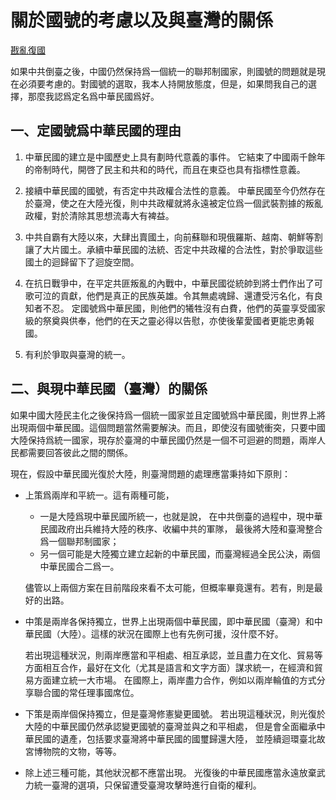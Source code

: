 # 關於國號的考慮以及與臺灣的關係

[戡亂復國](mailto:rebld-roc@protonmail.com)

如果中共倒臺之後，中國仍然保持爲一個統一的聯邦制國家，則國號的問題就是現在必須要考慮的。對國號的選取，我本人持開放態度，但是，如果問我自己的選擇，那麼我認爲定名爲中華民國爲好。

## 一、定國號爲中華民國的理由

1. 中華民國的建立是中國歷史上具有劃時代意義的事件。
它結束了中國兩千餘年的帝制時代，開啓了民主和共和的時代，而且在東亞也具有指標性意義。

2. 接續中華民國的國號，有否定中共政權合法性的意義。
中華民國至今仍然存在於臺灣，使之在大陸光復，則中共政權就將永遠被定位爲一個武裝割據的叛亂政權，對於清除其思想流毒大有裨益。

3. 中共自霸有大陸以來，大肆出賣國土，向前蘇聯和現俄羅斯、越南、朝鮮等割讓了大片國土。承續中華民國的法統、否定中共政權的合法性，對於爭取這些國土的迴歸留下了迴旋空間。

4. 在抗日戰爭中，在平定共匪叛亂的內戰中，中華民國從統帥到將士們作出了可歌可泣的貢獻，他們是真正的民族英雄。令其無處魂歸、還遭受污名化，有良知者不忍。
定國號爲中華民國，則他們的犧牲沒有白費，他們的英靈享受國家級的祭奠與供奉，他們的在天之靈必得以告慰，亦使後輩愛國者更能忠勇報國。

5. 有利於爭取與臺灣的統一。

## 二、與現中華民國（臺灣）的關係

如果中國大陸民主化之後保持爲一個統一國家並且定國號爲中華民國，則世界上將出現兩個中華民國。這個問題當然需要解決。而且，即使沒有國號衝突，只要中國大陸保持爲統一國家，現存於臺灣的中華民國仍然是一個不可迴避的問題，兩岸人民都需要回答彼此之間的關係。

現在，假設中華民國光復於大陸，則臺灣問題的處理應當秉持如下原則：
* 上策爲兩岸和平統一。這有兩種可能，
    * 一是大陸爲現中華民國所統一，也就是說，
      在中共倒臺的過程中，現中華民國政府出兵維持大陸的秩序、收編中共的軍隊，
      最後將大陸和臺灣整合爲一個聯邦制國家；
    * 另一個可能是大陸獨立建立起新的中華民國，而臺灣經過全民公決，兩個中華民國合二爲一。

  儘管以上兩個方案在目前階段來看不太可能，但概率畢竟還有。若有，則是最好的出路。
* 中策是兩岸各保持獨立，世界上出現兩個中華民國，即中華民國（臺灣）和中華民國（大陸）。這樣的狀況在國際上也有先例可援，沒什麼不好。

  若出現這種狀況，則兩岸應當和平相處、相互承認，並且盡力在文化、貿易等方面相互合作，最好在文化（尤其是語言和文字方面）謀求統一，在經濟和貿易方面建立統一大市場。
  在國際上，兩岸盡力合作，例如以兩岸輪值的方式分享聯合國的常任理事國席位。
* 下策是兩岸個保持獨立，但是臺灣修憲變更國號。
  若出現這種狀況，則光復於大陸的中華民國仍然承認變更國號的臺灣並與之和平相處，
  但是會全面繼承中華民國的遺產，包括要求臺灣將中華民國的國璽歸還大陸，
  並陸續迴環臺北故宮博物院的文物，等等。
* 除上述三種可能，其他狀況都不應當出現。
  光復後的中華民國應當永遠放棄武力統一臺灣的選項，只保留遭受臺灣攻擊時進行自衛的權利。
